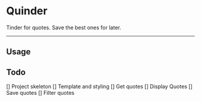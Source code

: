 # Quinder

Tinder for quotes. Save the best ones for later.

---

## Usage


## Todo

[] Project skeleton
[] Template and styling
[] Get quotes
[] Display Quotes
[] Save quotes
[] Filter quotes